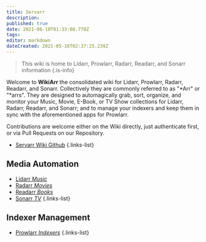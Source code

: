 ```yaml
---
title: Servarr
description: 
published: true
date: 2021-06-10T01:33:08.778Z
tags: 
editor: markdown
dateCreated: 2021-05-16T02:37:25.239Z
---
```


> This wiki is home to Lidarr, Prowlarr, Radarr, Readarr, and Sonarr information
{.is-info}

Welcome to **WikiArr** the consolidated wiki for Lidarr, Prowlarr, Radarr, Readarr, and Sonarr. Collectively they are commonly referred to as "*Arr" or "*arrs". They are designed to automagically grab, sort, organize, and monitor your Music, Movie, E-Book, or TV Show collections for Lidarr, Radarr, Readarr, and Sonarr; and to manage your indexers and keep them in sync with the aforementioned apps for Prowlarr.

Contributions are welcome either on the Wiki directly, just authenticate first, or via Pull Requests on our Repository.

- [Servarr Wiki Github](https://github.com/Servarr/Wiki)
{.links-list}

## Media Automation

- [Lidarr *Music*](/lidarr)
- [Radarr *Movies*](/radarr)
- [Readarr *Books*](/readarr)
- [Sonarr *TV*](/sonarr)
{.links-list}

## Indexer Management

- [Prowlarr *Indexers*](/prowlarr)
{.links-list}
